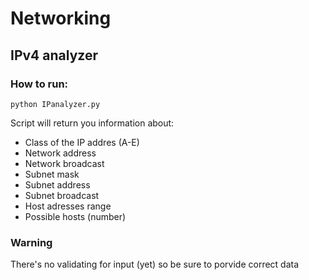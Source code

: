 # Networking

## IPv4 analyzer

### How to run: 
`python IPanalyzer.py`

Script will return you information about:

* Class of the IP addres (A-E)            
* Network address    
* Network broadcast  
* Subnet mask        
* Subnet address     
* Subnet broadcast   
* Host adresses range         
* Possible hosts (number)  

### Warning
There's no validating for input (yet) so be sure to porvide correct data
